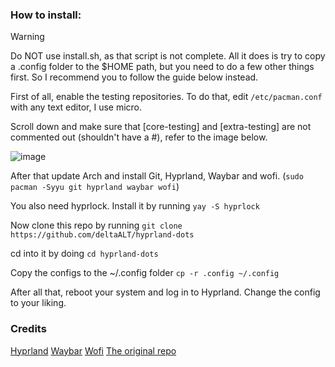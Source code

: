 ### How to install:

> [!WARNING]
> Do NOT use install.sh, as that script is not complete. All it does is try to copy a .config folder to the $HOME path, but you need to do a few other things first. So I recommend you to follow the guide below instead.

First of all, enable the testing repositories. To do that, edit ``/etc/pacman.conf`` with any text editor, I use micro. 

Scroll down and make sure that [core-testing] and [extra-testing] are not commented out (shouldn't have a #), refer to the image below.

![image](https://github.com/deltaALT/hyprland-dots/assets/154239532/8d52c698-d409-40d2-b0aa-588b30c94427)

After that update Arch and install Git, Hyprland, Waybar and wofi. (```sudo pacman -Syyu git hyprland waybar wofi```)

You also need hyprlock. Install it by running ```yay -S hyprlock```

Now clone this repo by running ```git clone https://github.com/deltaALT/hyprland-dots```

cd into it by doing ```cd hyprland-dots```

Copy the configs to the ~/.config folder ```cp -r .config ~/.config```


After all that, reboot your system and log in to Hyprland. Change the config to your liking.


### Credits
[Hyprland](https://hyprland.org/)
[Waybar](https://github.com/Alexays/Waybar)
[Wofi](https://hg.sr.ht/~scoopta/wofi)
[The original repo](https://github.com/unkn0wncvm1/dotfiles)
